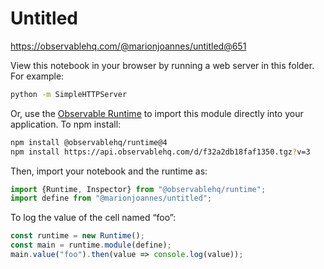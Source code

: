 # Untitled

https://observablehq.com/@marionjoannes/untitled@651

View this notebook in your browser by running a web server in this folder. For
example:

~~~sh
python -m SimpleHTTPServer
~~~

Or, use the [Observable Runtime](https://github.com/observablehq/runtime) to
import this module directly into your application. To npm install:

~~~sh
npm install @observablehq/runtime@4
npm install https://api.observablehq.com/d/f32a2db18faf1350.tgz?v=3
~~~

Then, import your notebook and the runtime as:

~~~js
import {Runtime, Inspector} from "@observablehq/runtime";
import define from "@marionjoannes/untitled";
~~~

To log the value of the cell named “foo”:

~~~js
const runtime = new Runtime();
const main = runtime.module(define);
main.value("foo").then(value => console.log(value));
~~~

